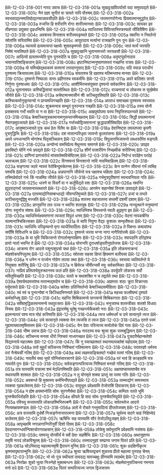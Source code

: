 BR-12-03-318-001  	नारद उवाच
BR-12-03-318-001a	सुखदुःखविपर्यासो यदा समुपपद्यते
BR-12-03-318-001c	नैनं प्रज्ञा सुनीतं वा त्रायते नापि पौरुषम्
BR-12-03-318-002a	स्वभावाद्यत्नमातिष्ठेद्यत्नवान्नावसीदति
BR-12-03-318-002c	जरामरणरोगेभ्यः प्रियमात्मानमुद्धरेत्
BR-12-03-318-003a	रुजन्ति हि शरीराणि रोगाः शारीरमानसाः
BR-12-03-318-003c	सायका इव तीक्ष्णाग्राः प्रयुक्ता दृढधन्विभिः
BR-12-03-318-004a	व्याधितस्य विवित्साभिस्त्रस्यतो जीवितैषिणः
BR-12-03-318-004c	अवशस्य विनाशाय शरीरमपकृष्यते
BR-12-03-318-005a	स्रवन्ति न निवर्तन्ते स्रोतांसि सरितामिव
BR-12-03-318-005c	आयुरादाय मर्त्यानां रात्र्यहानि पुनः पुनः
BR-12-03-318-006a	व्यत्ययो ह्ययमत्यन्तं पक्षयोः शुक्लकृष्णयोः
BR-12-03-318-006c	जातं मर्त्यं जरयति निमेषं नावतिष्ठते
BR-12-03-318-007a	सुखदुःखानि भूतानामजरो जरयन्नसौ
BR-12-03-318-007c	आदित्यो ह्यस्तमभ्येति पुनः पुनरुदेति च
BR-12-03-318-008a	अदृष्टपूर्वानादाय भावानपरिशङ्कितान्
BR-12-03-318-008c	इष्टानिष्टान्मनुष्याणामस्तं गच्छन्ति रात्रयः
BR-12-03-318-009a	यो यमिच्छेद्यथाकामं कामानां तत्तदाप्नुयात्
BR-12-03-318-009c	यदि स्यान्न पराधीनं पुरुषस्य क्रियाफलम्
BR-12-03-318-010a	संयताश्च हि दक्षाश्च मतिमन्तश्च मानवाः
BR-12-03-318-010c	दृश्यन्ते निष्फलाः सन्तः प्रहीणाश्च स्वकर्मभिः
BR-12-03-318-011a	अपरे बालिशाः सन्तो निर्गुणाः पुरुषाधमाः
BR-12-03-318-011c	आशीर्भिरप्यसंयुक्ता दृश्यन्ते सर्वकामिनः
BR-12-03-318-012a	भूतानामपरः कश्चिद्धिंसायां सततोत्थितः
BR-12-03-318-012c	वञ्चनायां च लोकस्य स सुखेष्वेव जीर्यते
BR-12-03-318-013a	अचेष्टमानमासीनं श्रीः कञ्चिदुपतिष्ठति
BR-12-03-318-013c	कश्चित्कर्मानुसृत्यान्यो न प्राप्यमधिगच्छति
BR-12-03-318-014a	अपराधं समाचक्ष्व पुरुषस्य स्वभावतः
BR-12-03-318-014c	शुक्रमन्यत्र सम्भूतं पुनरन्यत्र गच्छति
BR-12-03-318-015a	तस्य योनौ प्रसक्तस्य गर्भो भवति वा न वा
BR-12-03-318-015c	आम्रपुष्पोपमा यस्य निवृत्तिरुपलभ्यते
BR-12-03-318-016a	केषाञ्चित्पुत्रकामानामनुसन्तानमिच्छताम्
BR-12-03-318-016c	सिद्धौ प्रयतमानानां नैवाण्डमुपजायते
BR-12-03-318-017a	गर्भाच्चोद्विजमानानां क्रुद्धादाशीविषादिव
BR-12-03-318-017c	आयुष्माञ्जायते पुत्रः कथं प्रेतः पितैव सः
BR-12-03-318-018a	देवानिष्ट्वा तपस्तप्त्वा कृपणैः पुत्रगृद्धिभिः
BR-12-03-318-018c	दश मासान्परिधृता जायन्ते कुलपांसनाः
BR-12-03-318-019a	अपरे धनधान्यानि भोगांश्च पितृसञ्चितान्
BR-12-03-318-019c	विपुलानभिजायन्ते लब्धास्तैरेव मङ्गलैः
BR-12-03-318-020a	अन्योन्यं समभिप्रेत्य मैथुनस्य समागमे
BR-12-03-318-020c	उपद्रव इवाविष्टो योनिं गर्भः प्रपद्यते
BR-12-03-318-021a	शीर्णं परशरीरेण निच्छवीकं शरीरिणम्
BR-12-03-318-021c	प्राणिनां प्राणसंरोधे मांसश्लेष्मविचेष्टितम्
BR-12-03-318-022a	निर्दग्धं परदेहेन परदेहं चलाचलम्
BR-12-03-318-022c	विनश्यन्तं विनाशान्ते नावि नावमिवाहितम्
BR-12-03-318-023a	सङ्गत्या जठरे न्यस्तं रेतोबिन्दुमचेतनम्
BR-12-03-318-023c	केन यत्नेन जीवन्तं गर्भं त्वमिह पश्यसि
BR-12-03-318-024a	अन्नपानानि जीर्यन्ते यत्र भक्षाश्च भक्षिताः
BR-12-03-318-024c	तस्मिन्नेवोदरे गर्भः किं नान्नमिव जीर्यते
BR-12-03-318-025a	गर्भमूत्रपुरीषाणां स्वभावनियता गतिः
BR-12-03-318-025c	धारणे वा विसर्गे वा न कर्तुर्विद्यते वशः
BR-12-03-318-026a	स्रवन्ति ह्युदराद्गर्भा जायमानास्तथापरे
BR-12-03-318-026c	आगमेन सहान्येषां विनाश उपपद्यते
BR-12-03-318-027a	एतस्माद्योनिसम्बन्धाद्यो जीवन्परिमुच्यते
BR-12-03-318-027c	प्रजां च लभते काञ्चित्पुनर्द्वंद्वेषु मज्जति
BR-12-03-318-028a	शतस्य सहजातस्य सप्तमीं दशमीं दशाम्
BR-12-03-318-028c	प्राप्नुवन्ति ततः पञ्च न भवन्ति शतायुषः
BR-12-03-318-029a	नाभ्युत्थाने मनुष्याणां योगाः स्युर्नात्र संशयः
BR-12-03-318-029c	व्याधिभिश्च विमथ्यन्ते व्यालैः क्षुद्रमृगा इव
BR-12-03-318-030a	व्याधिभिर्भक्ष्यमाणानां त्यजतां विपुलं धनम्
BR-12-03-318-030c	वेदनां नापकर्षन्ति यतमानाश्चिकित्सकाः
BR-12-03-318-031a	ते चापि निपुणा वैद्याः कुशलाः सम्भृतौषधाः
BR-12-03-318-031c	व्याधिभिः परिकृष्यन्ते मृगा व्याधैरिवार्दिताः
BR-12-03-318-032a	ते पिबन्तः कषायांश्च सर्पींषि विविधानि च
BR-12-03-318-032c	दृश्यन्ते जरया भग्ना नागा नागैरिवोत्तमैः
BR-12-03-318-033a	के वा भुवि चिकित्सन्ते रोगार्तान्मृगपक्षिणः
BR-12-03-318-033c	श्वापदानि दरिद्रांश्च प्रायो नार्ता भवन्ति ते
BR-12-03-318-034a	घोरानपि दुराधर्षान्नृपतीनुग्रतेजसः
BR-12-03-318-034c	आक्रम्य रोग आदत्ते पशून्पशुपचो यथा
BR-12-03-318-035a	इति लोकमनाक्रन्दं मोहशोकपरिप्लुतम्
BR-12-03-318-035c	स्रोतसा सहसा क्षिप्तं ह्रियमाणं बलीयसा
BR-12-03-318-036a	न धनेन न राज्येन नोग्रेण तपसा तथा
BR-12-03-318-036c	स्वभावा व्यतिवर्तन्ते ये नियुक्ताः शरीरिषु
BR-12-03-318-037a	न म्रियेरन्न जीर्येरन्सर्वे स्युः सर्वकामिकाः
BR-12-03-318-037c	नाप्रियं प्रतिपश्येयुरुत्थानस्य फलं प्रति
BR-12-03-318-038a	उपर्युपरि लोकस्य सर्वो भवितुमिच्छति
BR-12-03-318-038c	यतते च यथाशक्ति न च तद्वर्तते तथा
BR-12-03-318-039a	ऐश्वर्यमदमत्तांश्च मत्तान्मद्यमदेन च
BR-12-03-318-039c	अप्रमत्ताः शठाः क्रूरा विक्रान्ताः पर्युपासते
BR-12-03-318-040a	क्लेशाः प्रतिनिवर्तन्ते केषाञ्चिदसमीक्षिताः
BR-12-03-318-040c	स्वं स्वं च पुनरन्येषां न किञ्चिदभिगम्यते
BR-12-03-318-041a	महच्च फलवैषम्यं दृश्यते कर्मसन्धिषु
BR-12-03-318-041c	वहन्ति शिबिकामन्ये यान्त्यन्ये शिबिकागताः
BR-12-03-318-042a	सर्वेषामृद्धिकामानामन्ये रथपुरःसराः
BR-12-03-318-042c	मनुजाश्च शतस्त्रीकाः शतशो विधवाः स्त्रियः
BR-12-03-318-043a	द्वंद्वारामेषु भूतेषु गच्छन्त्येकैकशो नराः
BR-12-03-318-043c	इदमन्यत्परं पश्य मात्र मोहं करिष्यसि
BR-12-03-318-044a	त्यज धर्ममधर्मं च उभे सत्यानृते त्यज
BR-12-03-318-044c	उभे सत्यानृते त्यक्त्वा येन त्यजसि तं त्यज
BR-12-03-318-045a	एतत्ते परमं गुह्यमाख्यातमृषिसत्तम
BR-12-03-318-045c	येन देवाः परित्यज्य मर्त्यलोकं दिवं गताः
BR-12-03-318-046  	भीष्म उवाच
BR-12-03-318-046a	नारदस्य वचः श्रुत्वा शुकः परमबुद्धिमान्
BR-12-03-318-046c	सञ्चिन्त्य मनसा धीरो निश्चयं नाध्यगच्छत
BR-12-03-318-047a	पुत्रदारैर्महान्क्लेशो विद्याम्नाये महाञ्श्रमः
BR-12-03-318-047c	किं नु स्याच्छाश्वतं स्थानमल्पक्लेशं महोदयम्
BR-12-03-318-048a	ततो मुहूर्तं सञ्चिन्त्य निश्चितां गतिमात्मनः
BR-12-03-318-048c	परावरज्ञो धर्मस्य परां नैःश्रेयसीं गतिम्
BR-12-03-318-049a	कथं त्वहमसङ्क्लिष्टो गच्छेयं परमां गतिम्
BR-12-03-318-049c	नावर्तेयं यथा भूयो योनिसंसारसागरे
BR-12-03-318-050a	परं भावं हि काङ्क्षामि यत्र नावर्तते पुनः
BR-12-03-318-050c	सर्वसङ्गान्परित्यज्य निश्चितां मनसो गतिम्
BR-12-03-318-051a	तत्र यास्यामि यत्रात्मा शमं मेऽधिगमिष्यति
BR-12-03-318-051c	अक्षयश्चाव्ययश्चैव यत्र स्थास्यामि शाश्वतः
BR-12-03-318-052a	न तु योगमृते शक्या प्राप्तुं सा परमा गतिः
BR-12-03-318-052c	अवबन्धो हि मुक्तस्य कर्मभिर्नोपपद्यते
BR-12-03-318-053a	तस्माद्योगं समास्थाय त्यक्त्वा गृहकलेवरम्
BR-12-03-318-053c	वायुभूतः प्रवेक्ष्यामि तेजोराशिं दिवाकरम्
BR-12-03-318-054a	न ह्येष क्षयमाप्नोति सोमः सुरगणैर्यथा
BR-12-03-318-054c	कम्पितः पतते भूमिं पुनश्चैवाधिरोहति
BR-12-03-318-054e 	क्षीयते हि सदा सोमः पुनश्चैवाभिपूर्यते
BR-12-03-318-055a	रविस्तु सन्तापयति लोकान्रश्मिभिरुल्बणैः
BR-12-03-318-055c	सर्वतस्तेज आदत्ते नित्यमक्षयमण्डलः
BR-12-03-318-056a	अतो मे रोचते गन्तुमादित्यं दीप्ततेजसम्
BR-12-03-318-056c	अत्र वत्स्यामि दुर्धर्षो निःसङ्गेनान्तरात्मना
BR-12-03-318-057a	सूर्यस्य सदने चाहं निक्षिप्येदं कलेवरम्
BR-12-03-318-057c	ऋषिभिः सह यास्यामि सौरं तेजोऽतिदुःसहम्
BR-12-03-318-058a	आपृच्छामि नगान्नागान्गिरीनुर्वीं दिशो दिवम्
BR-12-03-318-058c	देवदानवगन्धर्वान्पिशाचोरगराक्षसान्
BR-12-03-318-059a	लोकेषु सर्वभूतानि प्रवेक्ष्यामि नसंशयः
BR-12-03-318-059c	पश्यन्तु योगवीर्यं मे सर्वे देवाः सहर्षिभिः
BR-12-03-318-060a	अथानुज्ञाप्य तमृषिं नारदं लोकविश्रुतम्
BR-12-03-318-060c	तस्मादनुज्ञां सम्प्राप्य जगाम पितरं प्रति
BR-12-03-318-061a	सोऽभिवाद्य महात्मानमृषिं द्वैपायनं मुनिम्
BR-12-03-318-061c	शुकः प्रदक्षिणीकृत्य कृष्णमापृष्टवान्मुनिः
BR-12-03-318-062a	श्रुत्वा ऋषिस्तद्वचनं शुकस्य प्रीतो महात्मा पुनराह चैनम्
BR-12-03-318-062c	भो भोः पुत्र स्थीयतां तावदद्य यावच्चक्षुः प्रीणयामि त्वदर्थम्
BR-12-03-318-063a	निरपेक्षः शुको भूत्वा निःस्नेहो मुक्तबन्धनः
BR-12-03-318-063c	मोक्षमेवानुसञ्चिन्त्य गमनाय मनो दधे
BR-12-03-318-063e 	पितरं सम्परित्यज्य जगाम द्विजसत्तमः

